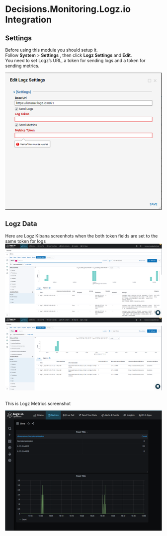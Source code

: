 # Decisions.Monitoring.Logz.io Integration

## Settings

Before using this module you should setup it.<br /> 
Follow **System** > **Settings** , then click **Logz Settings** and **Edit**.<br /> 
You need to set Logz’s URL, a token for sending logs and a token for sending metrics. 

![screenshot of sample](https://github.com/Decisions-Modules/Decisions.Monitoring.Logz.io/blob/master/LogzSettings.png)

## Logz Data
Here are Logz Kibana screenhots when the both token fields are set to the same token for logs<br />
![screenshot of sample](https://github.com/Decisions-Modules/Decisions.Monitoring.Logz.io/blob/master/KibanaLogs.png)
<br />
![screenshot of sample](https://github.com/Decisions-Modules/Decisions.Monitoring.Logz.io/blob/master/KibanaMetrics.png)

<br />
This is Logz Metrics screenshot<br />

![screenshot of sample](https://github.com/Decisions-Modules/Decisions.Monitoring.Logz.io/blob/master/Metrics.png?raw=true)
